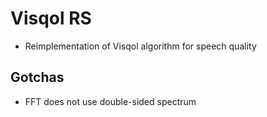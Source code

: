 # Visqol RS
* Reimplementation of Visqol algorithm for speech quality

## Gotchas
* FFT does not use double-sided spectrum